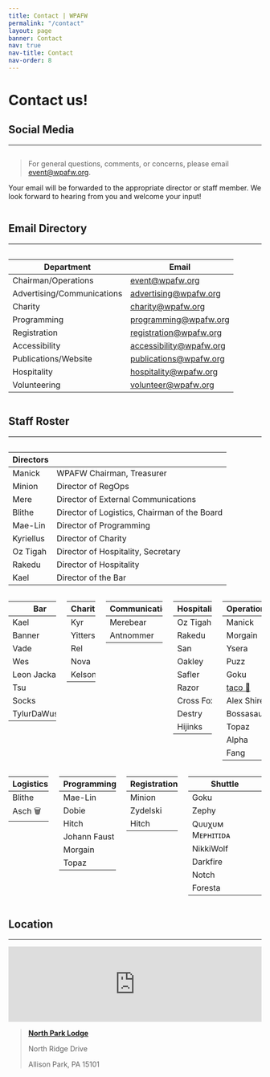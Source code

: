```yaml
---
title: Contact | WPAFW
permalink: "/contact"
layout: page
banner: Contact
nav: true
nav-title: Contact
nav-order: 8
---
```


# Contact us! 

## Social Media
---

<div class="columns is-centered">
<div class="column is-full has-text-centered">

<a href="https://www.facebook.com/wpafw">
  <span class="fa-stack fa-4x">
    <i class="fas fa-circle fa-stack-2x"></i>
    <i class="fab fa-facebook-f fa-stack-1x fa-inverse"></i>
  </span>
</a>
<a href="https://twitter.com/wpafw">
  <span class="fa-stack fa-4x">
    <i class="fas fa-circle fa-stack-2x"></i>
    <i class="fab fa-twitter fa-stack-1x fa-inverse"></i>
  </span>
</a>
<a href="https://t.me/wpafw">
  <span class="fa-stack fa-4x">
    <i class="fas fa-circle fa-stack-2x"></i>
    <i class="fab fa-telegram-plane fa-stack-1x fa-inverse"></i>
  </span>
</a>

</div>
</div>

<div class="columns is-centered">
<div class="column is-full has-text-centered">

> For general questions, comments, or concerns, please email [event@wpafw.org](mailto:event@wpafw.org).

Your email will be forwarded to the appropriate director or staff member. We look forward to hearing from you and welcome your input!

</div>
</div>
 

## Email Directory
---

<div class="columns is-centered">
<div class="column is-three-quarters">

|Department|Email|
|---|---|
|Chairman/Operations|[event@wpafw.org](mailto:event@wpafw.org)|
|Advertising/Communications|[advertising@wpafw.org](mailto:advertising@wpafw.org)|
|Charity|[charity@wpafw.org](mailto:charity@wpafw.org)|
|Programming|[programming@wpafw.org](mailto:programming@wpafw.org)|
|Registration|[registration@wpafw.org](mailto:registration@wpafw.org)|
|Accessibility|[accessibility@wpafw.org](mailto:accessibility@wpafw.org)|
|Publications/Website|[publications@wpafw.org](mailto:publications@wpafw.org)|
|Hospitality|[hospitality@wpafw.org](mailto:hospitality@wpafw.org)|
|Volunteering|[volunteer@wpafw.org](mailto:volunteer@wpafw.org)|

</div>
</div>

## Staff Roster
---

<div class="columns is-centered">
<div class="column is-half">

|Directors||
|---|---|
| Manick | WPAFW Chairman, Treasurer |
| Minion | Director of RegOps |
| Mere | Director of External Communications |
| Blithe | Director of Logistics, Chairman of the Board |
| Mae-Lin | Director of Programming |
| Kyriellus | Director of Charity |
| Oz Tigah  | Director of Hospitality, Secretary |
| Rakedu | Director of Hospitality |
| Kael | Director of the Bar |

</div>
</div>

<div class="columns is-centered">
<div class="column is-one-fifth">

|Bar|
|---|
|Kael|(Director)|
|Banner|
|Vade|
|Wes|
|Leon Jackal|
|Tsu|
|Socks|
|TylurDaWusky|

</div>
<div class="column is-one-fifth">

|Charity|
|---|
|Kyr|(Director)|
|Yitters|(Cherry Chuckles)|
|Rel|
|Nova|
|Kelson|(Petulant Plum)|

</div>
<div class="column is-one-fifth">

|Communications|
|---|
|Merebear|(Director)|
|Antnommer|(Photographer)|

</div>
<div class="column is-one-fifth">

|Hospitality|
|---|
|Oz Tigah|(Co-Director)|
|Rakedu|(Co-Director)|
|San|
|Oakley|
|Safler|
|Razor|
|Cross Fox|
|Destry|
|Hijinks|

</div>
<div class="column is-one-fifth">

|Operations|
|---|
|Manick|(Director)|
|Morgain|(Coordinator)|
|Ysera|(Accessibility Coordinator)|
|Puzz|(Security Coordinator)|
|Goku|(Shuttle Coordinator)|
|[taco 🐥](https://twitter.com/chirpbirb)|(Webmaster)|
|Alex Shire|
|Bossasaur|
|Topaz|
|Alpha|
|Fang|

</div>
</div>

<div class="columns is-centered">
<div class="column is-one-fourth">

|Logistics|
|---|
|Blithe|(Director)|
|Asch 🗑️|

</div>
<div class="column is-one-fourth">

|Programming|
|---|
|Mae-Lin|(Director)|
|Dobie|(AV/Tech Coordinator)|
|Hitch|(DJ Coordinator)|
|Johann Faust|(Volunteer Coordinator)|
|Morgain|(Programming Assistant)|
|Topaz|

</div>
<div class="column is-one-fourth">

|Registration|
|---|
|Minion|(Director)|
|Zydelski|
|Hitch|

</div>
<div class="column is-one-fourth">

|Shuttle|
|---|
|Goku|(Coordinator)|
|Zephy|
|Qᴜᴜχᴜᴍ Mᴇᴘʜɪᴛɪᴅᴀ|
|NikkiWolf|
|Darkfire|
|Notch|
|Foresta|

</div>
</div>

## Location
---

<div class="columns is-centered">
<div class="column is-three-quarters">

<iframe src="https://www.google.com/maps/embed?pb=!1m18!1m12!1m3!1d1514.289133070365!2d-80.01807274182069!3d40.617127594835566!2m3!1f0!2f0!3f0!3m2!1i1024!2i768!4f13.1!3m3!1m2!1s0x8834894e2afe45b7%3A0x8c907bb3909414b5!2sNorth+Park+Lodge!5e0!3m2!1sen!2sus!4v1559418858826!5m2!1sen!2sus" width="100%" height="100%" frameborder="0" style="border:0" allowfullscreen></iframe>

</div>
</div>

>[**North Park Lodge**](https://goo.gl/maps/o1S7uUwtQZ2aN6wi9)
>
>North Ridge Drive
>
>Allison Park, PA 15101

